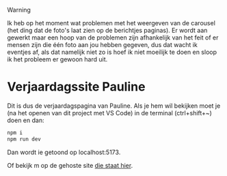 > [!WARNING]
> Ik heb op het moment wat problemen met het weergeven van de carousel (het ding dat de foto's laat zien op de berichtjes paginas). Er wordt aan gewerkt maar een hoop van de problemen zijn afhankelijk van het feit of er mensen zijn die één foto aan jou hebben gegeven, dus dat wacht ik eventjes af, als dat namelijk niet zo is hoef ik niet moeilijk te doen en sloop ik het probleem er gewoon hard uit.

# Verjaardagssite Pauline

Dit is dus de verjaardagspagina van Pauline. Als je hem wil bekijken moet je (na het openen van dit project met VS Code) in de terminal (ctrl+shift+~) doen en dan:
```bash
npm i
npm run dev
```   
Dan wordt ie getoond op localhost:5173.

Of bekijk m op de gehoste site <a href="https://lendavinci.github.io/Website/" target="_blank">die staat hier</a>.
